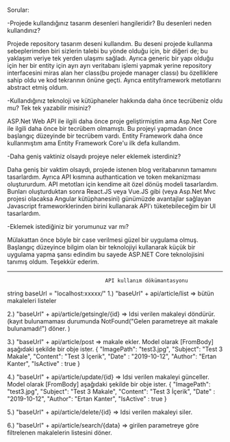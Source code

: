 Sorular:

-Projede kullandığınız tasarım desenleri hangileridir? Bu desenleri neden kullandınız?
  
  Projede repository tasarım deseni kullandım. Bu deseni projede kullanma sebeplerimden biri sizlerin talebi bu yönde olduğu için, bir diğeri de; bu yaklaşım veriye tek yerden ulaşımı sağladı. Ayrıca generic bir yapı olduğu için her bir entity için ayrı ayrı veritabanı işlemi yapmak yerine repository interfacesini miras alan her class(bu projede manager classı) bu özelliklere sahip oldu ve kod tekrarının önüne geçti. Ayrıca entityframework metotlarını abstract etmiş oldum.


-Kullandığınız teknoloji ve kütüphaneler hakkında daha önce tecrübeniz oldu mu? Tek tek yazabilir misiniz?
  
  ASP.Net Web API ile ilgili daha önce proje geliştirmiştim ama Asp.Net Core ile ilgili daha önce bir tecrübem olmamıştı. Bu projeyi yapmadan önce başlangıç düzeyinde bir tecrübem vardı. Entity Framework daha önce kullanmıştım ama Entity Framework Core'u ilk defa kullandım. 


-Daha geniş vaktiniz olsaydı projeye neler eklemek isterdiniz?
  
  Daha geniş bir vaktim olsaydı, projede istenen blog veritabanının tamamını tasarlardım. Ayrıca API kısmına authantication ve token mekanizması oluştururdum. API metotları için kendime ait özel dönüş modeli tasarlardım. Bunları oluşturduktan sonra React.JS veya Vue.JS gibi (veya Asp.Net Mvc projesi olacaksa Angular kütüphanesini) günümüzde avantajlar sağlayan Javascript frameworklerinden birini kullanarak API'ı tüketebileceğim bir UI tasarlardım.



-Eklemek istediğiniz bir yorumunuz var mı?

  Mülakattan önce böyle bir case verilmesi güzel bir uygulama olmuş. Başlangıç düzeyince bilgim olan bir teknolojiyi kullanarak küçük bir uygulama yapma şansı edindim bu sayede ASP.NET Core teknolojisini tanımış oldum. Teşekkür ederim.
    
    
   
__________________________________________________________________________________________________________________________________________


                                    API kullanım dökümantasyonu
                                    
string baseUrl = "localhost:xxxxx/"
  1.) "baseUrl" + api/article/list => bütün makaleleri listeler
  
  2.) "baseUrl" + api/article/getsingle/{id} => Idsi verilen makaleyi döndürür.(kayıt bulunamaması durumunda NotFound("Gelen parametreye ait makale bulunamadı!") döner. )
  
  3.) "baseUrl" + api/article/post => makale ekler. Model olarak [FromBody] aşağıdaki şekilde bir obje ister.
        {
          "ImagePath": "test3.jpg",
          "Subject": "Test 3 Makale",
          "Content": "Test 3 İçerik",
          "Date" : "2019-10-12",
          "Author": "Ertan Kanter",
          "IsActive" : true
        }
        
  4.) "baseUrl" + api/article/update/{id} => Idsi verilen makaleyi günceller. Model olarak [FromBody] aşağıdaki şekilde bir obje ister.
        {
          "ImagePath": "test3.jpg",
          "Subject": "Test 3 Makale",
          "Content": "Test 3 İçerik",
          "Date" : "2019-10-12",
          "Author": "Ertan Kanter",
          "IsActive" : true
        }
        
  5.) "baseUrl" + api/article/delete/{id} => Idsi verilen makaleyi siler.
  
  6.) "baseUrl" + api/article/search/{data} => girilen parametreye göre filtrelenen makalelerin listesini döner.  
  
